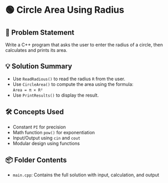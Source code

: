 # 🟢 Circle Area Using Radius

## 🧩 Problem Statement
Write a C++ program that asks the user to enter the radius of a circle, then calculates and prints its area.

## 💡 Solution Summary
- Use `ReadRadious()` to read the radius `R` from the user.
- Use `CircleArea()` to compute the area using the formula:  
  `Area = π × R²`
- Use `PrintResults()` to display the result.

## 🛠️ Concepts Used
- Constant `PI` for precision
- Math function `pow()` for exponentiation
- Input/Output using `cin` and `cout`
- Modular design using functions

## 📦 Folder Contents
- `main.cpp`: Contains the full solution with input, calculation, and output
